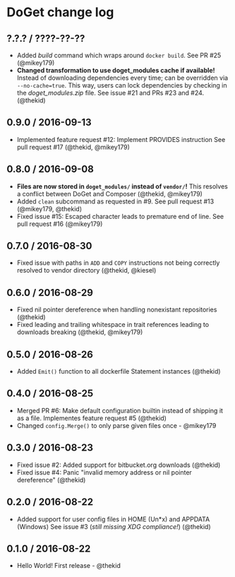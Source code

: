 DoGet change log
================

## ?.?.? / ????-??-??

* Added *build* command which wraps around `docker build`. See PR #25
  (@mikey179)
* **Changed transformation to use doget_modules cache if available!**
  Instead of downloading dependencies every time; can be overridden via
  `--no-cache=true`. This way, users can lock dependencies by checking
  in the *doget_modules.zip* file. See issue #21 and PRs #23 and #24.
  (@thekid)

## 0.9.0 / 2016-09-13

* Implemented feature request #12: Implement PROVIDES instruction
  See pull request #17
  (@thekid, @mikey179)

## 0.8.0 / 2016-09-08

* **Files are now stored in `doget_modules/` instead of `vendor/`!**
  This resolves a conflict between DoGet and Composer
  (@thekid, @mikey179)
* Added `clean` subcommand as requested in #9. See pull request #13
  (@mikey179, @thekid)
* Fixed issue #15: Escaped character leads to premature end of line.
  See pull request #16
  (@mikey179)

## 0.7.0 / 2016-08-30

* Fixed issue with paths in `ADD` and `COPY` instructions not being
  correctly resolved to vendor directory
  (@thekid, @kiesel)

## 0.6.0 / 2016-08-29

* Fixed nil pointer dereference when handling nonexistant repositories
  (@thekid)
* Fixed leading and trailing whitespace in trait references leading to
  downloads breaking
  (@thekid, @mikey179)

## 0.5.0 / 2016-08-26

* Added `Emit()` function to all dockerfile Statement instances
  (@thekid)

## 0.4.0 / 2016-08-25

* Merged PR #6: Make default configuration builtin instead of shipping it as 
  a file. Implementes feature request #5
  (@thekid)
* Changed `config.Merge()` to only parse given files once - @mikey179 

## 0.3.0 / 2016-08-23

* Fixed issue #2: Added support for bitbucket.org downloads
  (@thekid)
* Fixed issue #4: Panic "invalid memory address or nil pointer dereference"
  (@thekid)

## 0.2.0 / 2016-08-22

* Added support for user config files in HOME (Un*x) and APPDATA (Windows)
  See issue #3 (*still missing XDG compliance!*)
  (@thekid)

## 0.1.0 / 2016-08-22

* Hello World! First release - @thekid
